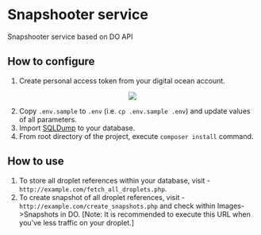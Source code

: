 # Snapshooter service

Snapshooter service based on DO API

## How to configure

1. Create personal access token from your digital ocean account. 

<p align="center">
  <img src="https://i.imgur.com/MvpH5Py.png"/>
  <br/>
</p>

2. Copy `.env.sample` to `.env` (i.e. `cp .env.sample .env`) and update values of all parameters. 
3. Import [SQLDump](https://github.com/kamal250/snapshooter/blob/master/sql/initialdump.sql) to your database.
4. From root directory of the project, execute `composer install` command.

## How to use

1. To store all droplet references within your database, visit - `http://example.com/fetch_all_droplets.php`.
2. To create snapshot of all droplet references, visit - `http://example.com/create_snapshots.php` and check within Images->Snapshots in DO. [Note: It is recommended to execute this URL when you've less traffic on your droplet.]
